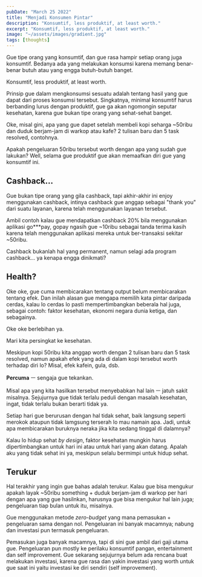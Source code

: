 ```yaml
---
pubDate: "March 25 2022"
title: "Menjadi Konsumen Pintar"
description: "Konsumtif, less produktif, at least worth."
excerpt: "Konsumtif, less produktif, at least worth."
image: "~/assets/images/gradient.jpg"
tags: [thoughts]
---
```



Gue tipe orang yang konsumtif, dan gue rasa hampir setiap orang juga konsumtif. Bedanya ada yang melakukan konsumsi karena memang benar-benar butuh atau yang engga butuh-butuh banget.

Konsumtif, less produktif, at least worth.

Prinsip gue dalam mengkonsumsi sesuatu adalah tentang hasil yang gue dapat dari proses
konsumsi tersebut. Singkatnya, minimal konsumtif harus berbanding lurus dengan produktif,
gue ga akan ngomongin seputar kesehatan, karena gue bukan tipe orang yang sehat-sehat
banget.

Oke, misal gini, apa yang gue dapet setelah membeli kopi seharga ~50ribu dan duduk
berjam-jam di warkop atau kafe? 2 tulisan baru dan 5 task resolved, contohnya.

Apakah pengeluaran 50ribu tersebut worth dengan apa yang sudah gue lakukan? Well,
selama gue produktif gue akan memaafkan diri gue yang konsumtif ini.

## Cashback...

Gue bukan tipe orang yang gila cashback, tapi akhir-akhir ini enjoy menggunakan cashback,
intinya cashback gue anggap sebagai "thank you" dari suatu layanan, karena telah
menggunakan layanan tersebut.

Ambil contoh kalau gue mendapatkan cashback 20% bila menggunakan aplikasi go\*\*\*pay,
gopay ngasih gue ~10ribu sebagai tanda terima kasih karena telah menggunakan aplikasi
mereka untuk ber-transaksi sekitar ~50ribu.

Cashback bukanlah hal yang permanent, namun selagi ada program cashback... ya kenapa
engga dinikmati?

## Health?

Oke oke, gue cuma membicarakan tentang output belum membicarakan tentang efek.
Dan inilah alasan gue mengapa memilih kata pintar daripada cerdas, kalau lo cerdas lo pasti mempertimbangkan beberala hal juga, sebagai contoh: faktor kesehatan, ekonomi negara dunia ketiga, dan sebagainya.

Oke oke berlebihan ya.

Mari kita persingkat ke kesehatan.

Meskipun kopi 50ribu kita anggap worth dengan 2 tulisan baru dan 5 task resolved, namun apakah efek yang ada di dalam kopi tersebut worth terhadap diri lo? Misal, efek kafein, gula, dsb.

**Percuma** ㅡ sengaja gue tekankan.

Misal apa yang kita hasilkan tersebut menyebabkan hal lain ㅡ jatuh sakit misalnya.
Sejujurnya gue tidak terlalu peduli dengan masalah kesehatan, ingat, tidak terlalu bukan berarti tidak ya.

Setiap hari gue berurusan dengan hal tidak sehat, baik langsung seperti merokok ataupun tidak lamgsung terserah lo mau namain apa.
Jadi, untuk apa membicarakan buruknya neraka jika kita sedang tinggal di dalamnya?

Kalau lo hidup sehat _by design_, faktor kesehatan mungkin harus dipertimbangkan untuk hari ini atau untuk hari yang akan datang.
Apalah aku yang tidak sehat ini ya, meskipun selalu bermimpi untuk hidup sehat.

## Terukur

Hal terakhir yang ingin gue bahas adalah terukur.
Kalau gue bisa mengukur apakah layak ~50ribu something + duduk berjam-jam di warkop per hari dengan apa yang gue hasilnkan, harusnya gue bisa mengukur hal lain juga; pengeluaran tiap bulan untuk itu, misalnya.

Gue menggunakan metode _zero-budget_ yang mana pemasukan + pengeluaran sama dengan nol.
Pengeluaran ini banyak macamnya; nabung dan investasi pun termasuk pengeluaran.

Pemasukan juga banyak macamnya, tapi di sini gue ambil dari gaji utama gue.
Pengeluaran pun mostly ke perilaku konsumtif pangan, entertainment dan self improvement.
Gue sekarang sejujurnya belum ada rencana buat melakukan investasi, karena gue rasa dan yakin investasi yang worth untuk gue saat ini yaitu investasi ke diri sendiri (self improvement).
